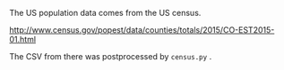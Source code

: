 The US population data comes from the US census.

http://www.census.gov/popest/data/counties/totals/2015/CO-EST2015-01.html

The CSV from there was postprocessed by `census.py` .
